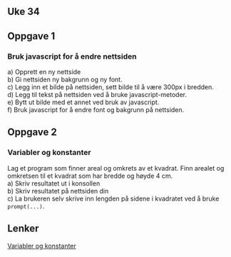 Uke 34
---
## Oppgave 1  
### Bruk javascript for å endre nettsiden
a) Opprett en ny nettside  
b) Gi nettsiden ny bakgrunn og ny font.  
c) Legg inn et bilde på nettsiden, sett bilde til å være 300px i bredden.  
d) Legg til tekst på nettsiden ved å bruke javascript-metoder.  
e) Bytt ut bilde med et annet ved bruk av javascript.  
f) Bruk javascript for å endre font og bakgrunn på nettsiden.  

## Oppgave 2
### Variabler og konstanter
Lag et program som finner areal og omkrets av et kvadrat. Finn arealet og omkretsen til et kvadrat som har bredde og høyde 4 cm.  
a) Skriv resultatet ut i konsollen  
b) Skriv resultatet på nettsiden din  
c) La brukeren selv skrive inn lengden på sidene i kvadratet ved å bruke ```prompt(...)```.


Lenker
---
[Variabler og konstanter](https://github.com/fagstoff/IT2/blob/master/Fagtekster/Variabler.md)
